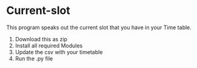 # Current-slot

This program speaks out the current slot that you have in your Time table.

1) Download this as zip
2) Install all required Modules 
3) Update the csv with your timetable
4) Run the .py file
